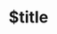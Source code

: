 ---
title: $title
second_title: Aspose.Drawing for .NET API リファレンス
description: $description
type: docs
weight: $weight
url: /ja/net/$ref/
---